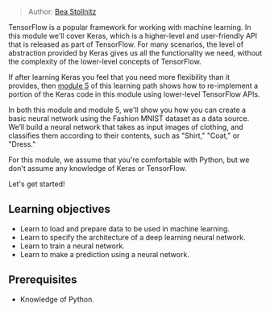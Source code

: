 > Author: [Bea Stollnitz](https://bea.stollnitz.com)

TensorFlow is a popular framework for working with machine learning. In this module we'll cover Keras, which is a higher-level and user-friendly API that is released as part of TensorFlow. For many scenarios, the level of abstraction provided by Keras gives us all the functionality we need, without the complexity of the lower-level concepts of TensorFlow.

If after learning Keras you feel that you need more flexibility than it provides, then [module 5](../intro-machine-learning-tensorflow) of this learning path shows how to re-implement a portion of the Keras code in this module using lower-level TensorFlow APIs. 

In both this module and module 5, we'll show you how you can create a basic neural network using the Fashion MNIST dataset as a data source. We’ll build a neural network that takes as input images of clothing, and classifies them according to their contents, such as "Shirt," "Coat," or "Dress."

For this module, we assume that you're comfortable with Python, but we don't assume any knowledge of Keras or TensorFlow. 

Let's get started!


## Learning objectives

- Learn to load and prepare data to be used in machine learning.
- Learn to specify the architecture of a deep learning neural network.
- Learn to train a neural network.
- Learn to make a prediction using a neural network.


## Prerequisites

- Knowledge of Python.
